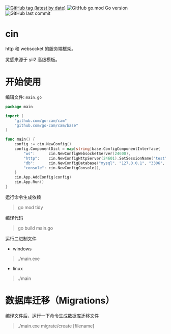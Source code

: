 [![GitHub tag (latest by date)](https://img.shields.io/github/v/tag/go-cam/cam)](https://github.com/go-cam/cam/tags)
![GitHub go.mod Go version](https://img.shields.io/github/go-mod/go-version/go-cam/cam?color=red)
![GitHub last commit](https://img.shields.io/github/last-commit/go-cam/cam)

# cin

http 和 websocket 的服务端框架。

灵感来源于 yii2 高级模板。

# 开始使用

编辑文件:  `main.go`
```go
package main

import (
    "github.com/go-cam/cam"
    "github.com/go-cam/cam/base"
)

func main() {
	config := cin.NewConfig()
    config.ComponentDict = map[string]base.ConfigComponentInterface{
        "ws":      cin.NewConfigWebsocketServer(24600),
        "http":    cin.NewConfigHttpServer(24601).SetSessionName("test"),
        "db":      cin.NewConfigDatabase("mysql", "127.0.0.1", "3306", "cin", "root", "root"),
        "console": cin.NewConfigConsole(),
    }
    cin.App.AddConfig(config)
    cin.App.Run()
}
```

运行命令生成依赖
> go mod tidy

编译代码
> go build main.go

运行二进制文件

- windows
> ./main.exe

- linux
> ./main


# 数据库迁移（Migrations）
编译文件后，运行一下命令生成数据库迁移文件
> ./main.exe migrate/create [filename]
